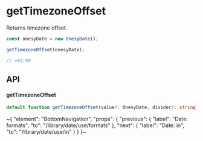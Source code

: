 
# getTimezoneOffset

Returns timezone offset.

```ts
const onesyDate = new OnesyDate();

getTimezoneOffset(onesyDate);

// +02:00
```

## API

#### getTimezoneOffset

```ts
default function getTimezoneOffset(value?: OnesyDate, divider?: string): string;
```


~{
  "element": "BottomNavigation",
  "props": {
    "previous": {
      "label": "Date: formats",
      "to": "/library/date/use/formats"
    },
    "next": {
      "label": "Date: in",
      "to": "/library/date/use/in"
    }
  }
}~
